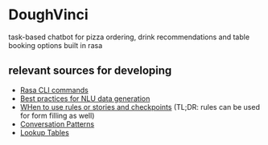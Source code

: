 # DoughVinci
task-based chatbot for pizza ordering, drink recommendations and table booking options built in rasa

## relevant sources for developing
+ [Rasa CLI commands](https://rasa.com/docs/rasa/command-line-interface)
+ [Best practices for NLU data generation](https://rasa.com/docs/rasa/generating-nlu-data/)
+ [WHen to use rules or stories and checkpoints](https://rasa.com/docs/rasa/writing-stories/) (TL;DR: rules can be used for form filling as well)
+ [Conversation Patterns](https://rasa.com/docs/rasa/chitchat-faqs)
+ [Lookup Tables](https://rasa.com/docs/rasa/training-data-format/#lookup-tables)
